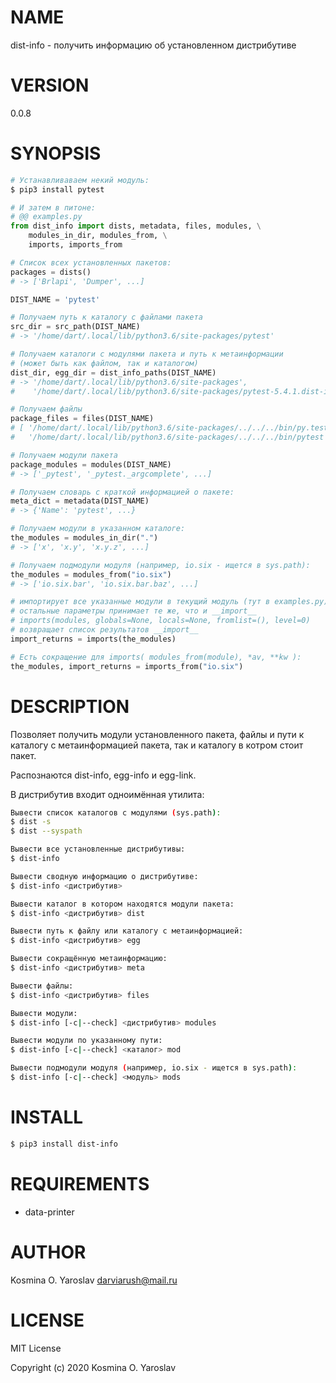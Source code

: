 # NAME

dist-info - получить информацию об установленном дистрибутиве

# VERSION

0.0.8

# SYNOPSIS

```python
# Устанавливаваем некий модуль:
$ pip3 install pytest

# И затем в питоне:
# @@ examples.py
from dist_info import dists, metadata, files, modules, \
	modules_in_dir, modules_from, \
	imports, imports_from

# Список всех установленных пакетов:
packages = dists()
# -> ['Brlapi', 'Dumper', ...]

DIST_NAME = 'pytest'

# Получаем путь к каталогу с файлами пакета
src_dir = src_path(DIST_NAME)
# -> '/home/dart/.local/lib/python3.6/site-packages/pytest'

# Получаем каталоги с модулями пакета и путь к метаинформации
# (может быть как файлом, так и каталогом)
dist_dir, egg_dir = dist_info_paths(DIST_NAME)
# -> '/home/dart/.local/lib/python3.6/site-packages', 
#    '/home/dart/.local/lib/python3.6/site-packages/pytest-5.4.1.dist-info'

# Получаем файлы
package_files = files(DIST_NAME)
# [ '/home/dart/.local/lib/python3.6/site-packages/../../../bin/py.test',
#   '/home/dart/.local/lib/python3.6/site-packages/../../../bin/pytest', ... ]

# Получаем модули пакета
package_modules = modules(DIST_NAME)
# -> ['_pytest', '_pytest._argcomplete', ...]

# Получаем словарь с краткой информацией о пакете:
meta_dict = metadata(DIST_NAME)
# -> {'Name': 'pytest', ...}

# Получаем модули в указанном каталоге:
the_modules = modules_in_dir(".")
# -> ['x', 'x.y', 'x.y.z', ...]

# Получаем подмодули модуля (например, io.six - ищется в sys.path):
the_modules = modules_from("io.six")
# -> ['io.six.bar', 'io.six.bar.baz', ...]

# импортирует все указанные модули в текущий модуль (тут в examples.py)
# остальные параметры принимает те же, что и __import__
# imports(modules, globals=None, locals=None, fromlist=(), level=0)
# возвращает список результатов __import__
import_returns = imports(the_modules)

# Есть сокращение для imports( modules_from(module), *av, **kw ):
the_modules, import_returns = imports_from("io.six")
```

# DESCRIPTION

Позволяет получить модули установленного пакета, файлы и пути к каталогу с метаинформацией пакета, так и каталогу в котром стоит пакет.

Распознаются dist-info, egg-info и egg-link.

В дистрибутив входит одноимённая утилита:

```sh
Вывести список каталогов с модулями (sys.path):
$ dist -s
$ dist --syspath

Вывести все установленные дистрибутивы:
$ dist-info

Вывести сводную информацию о дистрибутиве:
$ dist-info <дистрибутив>

Вывести каталог в котором находятся модули пакета:
$ dist-info <дистрибутив> dist

Вывести путь к файлу или каталогу с метаинформацией:
$ dist-info <дистрибутив> egg

Вывести сокращённую метаинформацию:
$ dist-info <дистрибутив> meta

Вывести файлы:
$ dist-info <дистрибутив> files

Вывести модули:
$ dist-info [-c|--check] <дистрибутив> modules

Вывести модули по указанному пути:
$ dist-info [-c|--check] <каталог> mod

Вывести подмодули модуля (например, io.six - ищется в sys.path):
$ dist-info [-c|--check] <модуль> mods
```

# INSTALL

```sh
$ pip3 install dist-info
```

# REQUIREMENTS

* data-printer

# AUTHOR

Kosmina O. Yaroslav <darviarush@mail.ru>

# LICENSE

MIT License

Copyright (c) 2020 Kosmina O. Yaroslav

